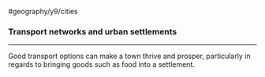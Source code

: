 #geography/y9/cities 

### Transport networks and urban settlements
---
Good transport options can make a town thrive and prosper, particularly in regards to bringing goods such as food into a settlement.
